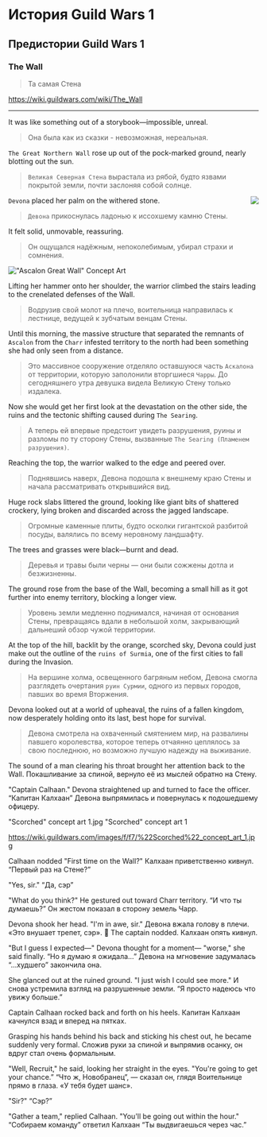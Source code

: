 # История Guild Wars 1

## Предистории Guild Wars 1

### The Wall

> Та самая Стена

<https://wiki.guildwars.com/wiki/The_Wall>

***

It was like something out of a storybook—impossible, unreal.
> Она была как из сказки - невозможная, нереальная.

`The Great Northern Wall` rose up out of the pock-marked ground, nearly blotting out the sun.
> `Великая Северная Стена` вырастала из рябой, будто язвами покрытой земли, почти заслоняя собой солнце.

<img style="float: right;" src="/guild_wars_1/01-lore/images/NPC-Devona.png">

`Devona` placed her palm on the withered stone.
> `Девона` прикоснулась ладонью к иссохшему камню Стены.

It felt solid, unmovable, reassuring.
> Он ощущался надёжным, непоколебимым, убирал страхи и сомнения.

!["Ascalon Great Wall" Concept Art](/guild_wars_1/01-lore/images/Ascalon-Great_Wall-Concept_Art.jpg)

Lifting her hammer onto her shoulder, the warrior climbed the stairs leading to the crenelated defenses of the Wall.
> Водрузив свой молот на плечо, воительница направилась к лестнице, ведущей к зубчатым венцам Стены.

Until this morning, the massive structure that separated the remnants of `Ascalon` from the `Charr` infested territory to the north had been something she had only seen from a distance.
> Это массивное сооружение отделяло оставшуюся часть `Аскалона` от территории, которую заполонили вторгшиеся `Чарры`. До сегодняшнего утра девушка видела Великую Стену только издалека.

Now she would get her first look at the devastation on the other side, the ruins and the tectonic shifting caused during `The Searing`.
> А теперь ей впервые предстоит увидеть разрушения, руины и разломы по ту сторону Стены, вызванные `The Searing (Пламенем разрушения)`.

Reaching the top, the warrior walked to the edge and peered over.
> Поднявшись наверх, Девона подошла к внешнему краю Стены и начала рассматривать открывшийся вид.

Huge rock slabs littered the ground, looking like giant bits of shattered crockery, lying broken and discarded across the jagged landscape.
> Огромные каменные плиты, будто осколки гигантской разбитой посуды, валялись по всему неровному ландшафту.

The trees and grasses were black—burnt and dead.
> Деревья и травы были черны — они были сожжены дотла и безжизненны.

The ground rose from the base of the Wall, becoming a small hill as it got further into enemy territory, blocking a longer view.
> Уровень земли медленно поднимался, начиная от основания Стены, превращаясь вдали в небольшой холм, закрывающий дальнеший обзор чужой территории.

At the top of the hill, backlit by the orange, scorched sky, Devona could just make out the outline of the `ruins of Surmia`, one of the first cities to fall during the Invasion.
> На вершине холма, освещенного багряным небом, Девона смогла разглядеть очертания `руин Сурмии`, одного из первых городов, павших во время Вторжения.

Devona looked out at a world of upheaval, the ruins of a fallen kingdom, now desperately holding onto its last, best hope for survival.
> Девона смотрела на охваченный смятением мир, на развалины павшего королевства, которое теперь отчаянно цеплялось за свою последнюю, но возможно лучшую надежду на выживание.

The sound of a man clearing his throat brought her attention back to the Wall.
Покашливание за спиной, вернуло её из мыслей обратно на Стену.

"Captain Calhaan." Devona straightened up and turned to face the officer.
“Капитан Калхаан” Девона выпрямилась и повернулась к подошедшему офицеру.

"Scorched" concept art 1.jpg
"Scorched" concept art 1

https://wiki.guildwars.com/images/f/f7/%22Scorched%22_concept_art_1.jpg

Calhaan nodded "First time on the Wall?"
Калхаан приветственно кивнул. “Первый раз на Стене?”

"Yes, sir."
“Да, сэр”

"What do you think?" He gestured out toward Charr territory.
“И что ты думаешь?” Он жестом показал в сторону земель Чарр.

Devona shook her head. "I'm in awe, sir."
Девона вжала голову в плечи. «Это внушает трепет, сэр».

The captain nodded.
Калхаан опять кивнул.

"But I guess I expected—" Devona thought for a moment— "worse," she said finally.
“Но я думаю я ожидала…” Девона на мгновение задумалась “...худшего” закончила она.

She glanced out at the ruined ground. "I just wish I could see more."
И снова устремила взгляд на разрушенные земли. “Я просто надеюсь что увижу больше.”

Captain Calhaan rocked back and forth on his heels.
Капитан Калхаан качнулся взад и вперед на пятках.

Grasping his hands behind his back and sticking his chest out, he became suddenly very formal.
Сложив руки за спиной и выпрямив осанку, он вдруг стал очень формальным.

"Well, Recruit," he said, looking her straight in the eyes. "You're going to get your chance.”
“Что ж, Новобранец”, — сказал он, глядя Воительнице прямо в глаза. «У тебя будет шанс».

"Sir?"
“Сэр?”

"Gather a team," replied Calhaan. "You'll be going out within the hour."
“Собираем команду” ответил Калхаан “Ты выдвигаешься через час.”





